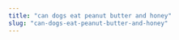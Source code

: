 ```yaml
---
title: "can dogs eat peanut butter and honey"
slug: "can-dogs-eat-peanut-butter-and-honey"
---
```


